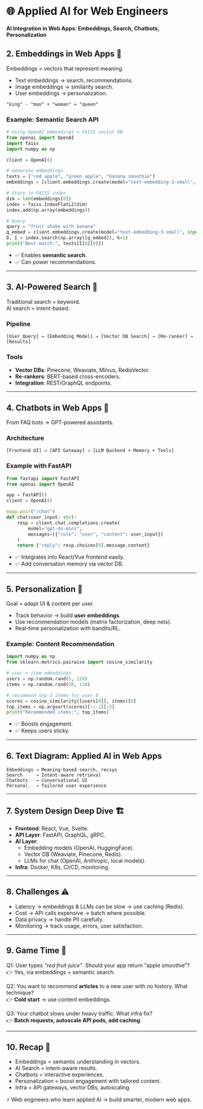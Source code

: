 # 🌐 Applied AI for Web Engineers  
**AI Integration in Web Apps: Embeddings, Search, Chatbots, Personalization**  

## 2. Embeddings in Web Apps 🧮  

Embeddings = vectors that represent meaning.  
- Text embeddings → search, recommendations.  
- Image embeddings → similarity search.  
- User embeddings → personalization.  

```
"king" - "man" + "woman" ≈ "queen"
```  

### Example: Semantic Search API  

```python
# Using OpenAI embeddings + FAISS vector DB
from openai import OpenAI
import faiss
import numpy as np

client = OpenAI()

# Generate embeddings
texts = ["red apple", "green apple", "banana smoothie"]
embeddings = [client.embeddings.create(model="text-embedding-3-small", input=t).data[0].embedding for t in texts]

# Store in FAISS index
dim = len(embeddings[0])
index = faiss.IndexFlatL2(dim)
index.add(np.array(embeddings))

# Query
query = "fruit shake with banana"
q_embed = client.embeddings.create(model="text-embedding-3-small", input=query).data[0].embedding
D, I = index.search(np.array([q_embed]), k=1)
print("Best match:", texts[I[0][0]])
```  

- ✅ Enables **semantic search**.  
- ✅ Can power recommendations.  

---  

## 3. AI-Powered Search 🔎  

Traditional search = keyword.  
AI search = intent-based.  

### Pipeline  

```
[User Query] → [Embedding Model] → [Vector DB Search] → [Re-ranker] → [Results]
```  

### Tools  
- **Vector DBs**: Pinecone, Weaviate, Milvus, RedisVector.  
- **Re-rankers**: BERT-based cross-encoders.  
- **Integration**: REST/GraphQL endpoints.  

---  

## 4. Chatbots in Web Apps 💬  

From FAQ bots → GPT-powered assistants.  

### Architecture  

```
[Frontend UI] → [API Gateway] → [LLM Backend + Memory + Tools]  
```  

### Example with FastAPI  

```python
from fastapi import FastAPI
from openai import OpenAI

app = FastAPI()
client = OpenAI()

@app.post("/chat")
def chat(user_input: str):
    resp = client.chat.completions.create(
        model="gpt-4o-mini",
        messages=[{"role": "user", "content": user_input}]
    )
    return {"reply": resp.choices[0].message.content}
```  

- ✅ Integrates into React/Vue frontend easily.  
- ✅ Add conversation memory via vector DB.  

---  

## 5. Personalization 🎯  

Goal = adapt UI & content per user.  
- Track behavior → build **user embeddings**.  
- Use recommendation models (matrix factorization, deep nets).  
- Real-time personalization with bandits/RL.  

### Example: Content Recommendation  

```python
import numpy as np
from sklearn.metrics.pairwise import cosine_similarity

# user + item embeddings
users = np.random.rand(5, 128)
items = np.random.rand(20, 128)

# recommend top-3 items for user 0
scores = cosine_similarity([users[0]], items)[0]
top_items = np.argsort(scores)[::-1][:3]
print("Recommended items:", top_items)
```  

- ✅ Boosts engagement.  
- ✅ Keeps users sticky.  

---  

## 6. Text Diagram: Applied AI in Web Apps  

```
Embeddings → Meaning-based search, recsys  
Search     → Intent-aware retrieval  
Chatbots   → Conversational UI  
Personal.  → Tailored user experience  
```  

---  

## 7. System Design Deep Dive 🏗️  

- **Frontend**: React, Vue, Svelte.  
- **API Layer**: FastAPI, GraphQL, gRPC.  
- **AI Layer**:  
  - Embedding models (OpenAI, HuggingFace).  
  - Vector DB (Weaviate, Pinecone, Redis).  
  - LLMs for chat (OpenAI, Anthropic, local models).  
- **Infra**: Docker, K8s, CI/CD, monitoring.  

---  

## 8. Challenges ⚠️  

- Latency → embeddings & LLMs can be slow → use caching (Redis).  
- Cost → API calls expensive → batch where possible.  
- Data privacy → handle PII carefully.  
- Monitoring → track usage, errors, user satisfaction.  

---  

## 9. Game Time 🎲  

Q1: User types *“red fruit juice”*. Should your app return “apple smoothie”?  
👉 Yes, via embeddings + semantic search.  

Q2: You want to recommend **articles** to a new user with no history. What technique?  
👉 **Cold start** → use content embeddings.  

Q3: Your chatbot slows under heavy traffic. What infra fix?  
👉 **Batch requests, autoscale API pods, add caching**.  

---  

## 10. Recap 🎉  

- Embeddings = semantic understanding in vectors.  
- AI Search = intent-aware results.  
- Chatbots = interactive experiences.  
- Personalization = boost engagement with tailored content.  
- Infra = API gateways, vector DBs, autoscaling.  

⚡ Web engineers who learn applied AI → build smarter, modern web apps.  
